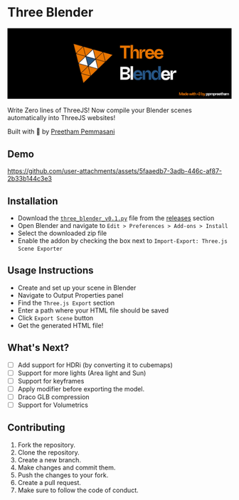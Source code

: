 # Three Blender
![alt text](three-blender/readme.jpg)

Write Zero lines of ThreeJS! Now compile your Blender scenes automatically into ThreeJS websites! 

Built with 💖 by [Preetham Pemmasani](https://github.com/ppmpreetham)

## Demo
https://github.com/user-attachments/assets/5faaedb7-3adb-446c-af87-2b33b144c3e3

## Installation

- Download the [`three_blender_v0.1.py`](https://github.com/ppmpreetham/three-blender/releases/download/v0.1/three_blender_v01.py) file from the [releases](https://github.com/ppmpreetham/three-blender/releases) section
- Open Blender and navigate to `Edit > Preferences > Add-ons > Install`
- Select the downloaded zip file
- Enable the addon by checking the box next to `Import-Export: Three.js Scene Exporter`

##  Usage Instructions

- Create and set up your scene in Blender
- Navigate to Output Properties panel
- Find the `Three.js Export` section
- Enter a path where your HTML file should be saved
- Click `Export Scene` button
- Get the generated HTML file!

## What's Next?
- [ ] Add support for HDRi (by converting it to cubemaps)
- [ ] Support for more lights (Area light and Sun)
- [ ] Support for keyframes
- [ ] Apply modifier before exporting the model.
- [ ] Draco GLB compression
- [ ] Support for Volumetrics

## Contributing
1. Fork the repository.
2. Clone the repository.
3. Create a new branch.
4. Make changes and commit them.
5. Push the changes to your fork.
6. Create a pull request.
7. Make sure to follow the code of conduct.
